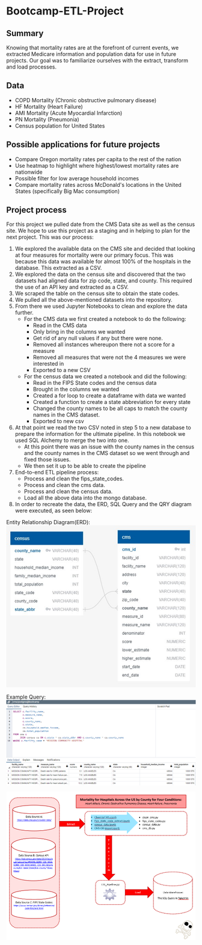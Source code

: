 # Bootcamp-ETL-Project

## Summary

Knowing that mortality rates are at the forefront of current events, we extracted Medicare information and population data for use in
 future projects. Our goal was to familiarize ourselves with the extract, transform and load processes. 

## Data

- COPD Mortality (Chronic obstructive pulmonary disease)
- HF Mortality (Heart Failure)
- AMI Mortality (Acute Myocardial Infarction)
- PN Mortality (Pneumonia)
- Census population for United States

## Possible applications for future projects

- Compare Oregon mortality rates per capita to the rest of the nation
- Use heatmap to highlight where highest/lowest mortality rates are nationwide
- Possible filter for low average household incomes
- Compare mortality rates across McDonald's locations in the United States (specifically Big Mac consumption)

## Project process

  For this project we pulled date from the CMS Data site as well as the census site. We hope to use this project as a staging and in helping to plan for the next project.
  This was our process:

1. We explored the available data on the CMS site and decided that looking at four measures for mortality were our primary focus. This was because this data was available for almost 100% of the hospitals in the database. This extracted as a CSV.
1. We explored the data on the census site and discovered that the two datasets had aligned data for zip code, state, and county. This required the use of an API key and extracted as a CSV.
1. We scraped the table on the census site to obtain the state codes.
1. We pulled all the above-mentioned datasets into the repository.
1. From there we used Jupyter Notebooks to clean and explore the data further.
   - For the CMS data we first created a notebook to do the following:
     - Read in the CMS data
     - Only bring in the columns we wanted
     - Get rid of any null values if any but there were none.
     - Removed all instances whereupon there not a score for a measure
     - Removed all measures that were not the 4 measures we were interested in
     - Exported to a new CSV
   - For the census data we created a notebook and did the following:
     - Read in the FIPS State codes and the census data
     - Brought in the columns we wanted
     - Created a for loop to create a dataframe with data we wanted
     - Created a function to create a state abbreviation for every state
     - Changed the county names to be all caps to match the county names in the CMS dataset.
     - Exported to new csv
1. At that point we read the two CSV noted in step 5 to a new database to prepare the information for the ultimate pipeline. In this notebook we used SQL Alchemy to merge the two into one.
   - At this point there was an issue with the county names in the census and the county names in the CMS dataset so we went through and fixed those issues.
   - We then set it up to be able to create the pipeline
1. End-to-end ETL pipeline process:
   - Process and clean the fips_state_codes. 
   - Process and clean the cms data.
   - Process and clean the census data.
   - Load all the above data into the mongo database.
1. In order to recreate the data, the ERD, SQL Query and the QRY diagram were executed, as seen below:

Entity Relationship Diagram(ERD):
![ERD](images/ERDdb.JPG)

Example Query:
![Query](images/query.png)

![ETL](images/ETL_diagram.PNG)




